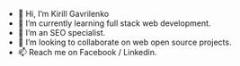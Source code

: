 - 👋 Hi, I’m Kirill Gavrilenko
- 🌱 I’m currently learning full stack web development.
- 👀 I’m an SEO specialist.
- 💞️ I’m looking to collaborate on web open source projects.
- 📫 Reach me on Facebook / Linkedin.

<!---
Kirill-Gavrilenko/Kirill-Gavrilenko is a ✨ special ✨ repository because its `README.md` (this file) appears on your GitHub profile.
You can click the Preview link to take a look at your changes.
--->
